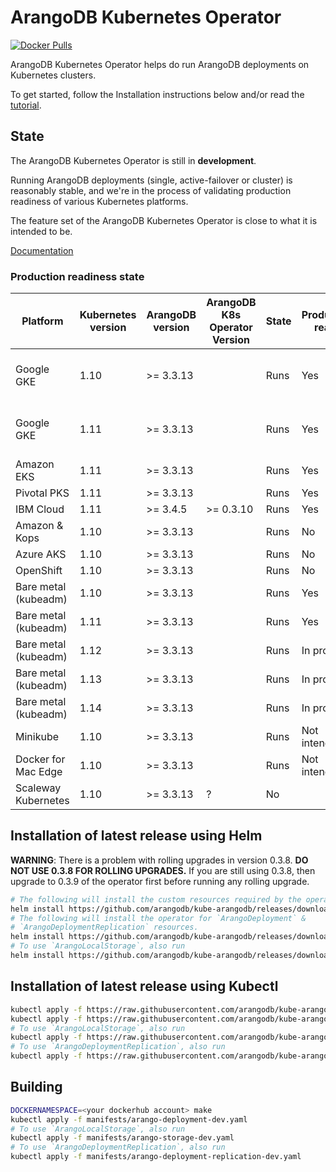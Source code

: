 # ArangoDB Kubernetes Operator

[![Docker Pulls](https://img.shields.io/docker/pulls/arangodb/kube-arangodb.svg)](https://hub.docker.com/r/arangodb/kube-arangodb/)

ArangoDB Kubernetes Operator helps do run ArangoDB deployments
on Kubernetes clusters.

To get started, follow the Installation instructions below and/or
read the [tutorial](./docs/Manual/Tutorials/Kubernetes/README.md).

## State

The ArangoDB Kubernetes Operator is still in **development**.

Running ArangoDB deployments (single, active-failover or cluster)
is reasonably stable, and we're in the process of validating
production readiness of various Kubernetes platforms.

The feature set of the ArangoDB Kubernetes Operator is close to what
it is intended to be.

[Documentation](./docs/README.md)

### Production readiness state

| Platform             | Kubernetes version | ArangoDB version | ArangoDB K8s Operator Version | State | Production ready | Remarks               |
|----------------------|--------------------|------------------|-------------------------------|-------|------------------|-----------------------|
| Google GKE           | 1.10               | >= 3.3.13        |                               | Runs  | Yes              | Don't use micro nodes |
| Google GKE           | 1.11               | >= 3.3.13        |                               | Runs  | Yes              | Don't use micro nodes |
| Amazon EKS           | 1.11               | >= 3.3.13        |                               | Runs  | Yes              |                       |
| Pivotal PKS          | 1.11               | >= 3.3.13        |                               | Runs  | Yes              |                       |
| IBM Cloud            | 1.11               | >= 3.4.5         |          >= 0.3.10            | Runs  | Yes              |                       |
| Amazon & Kops        | 1.10               | >= 3.3.13        |                               | Runs  | No               |                       |
| Azure AKS            | 1.10               | >= 3.3.13        |                               | Runs  | No               |                       |
| OpenShift            | 1.10               | >= 3.3.13        |                               | Runs  | No               |                       |
| Bare metal (kubeadm) | 1.10               | >= 3.3.13        |                               | Runs  | Yes              |                       |
| Bare metal (kubeadm) | 1.11               | >= 3.3.13        |                               | Runs  | Yes              |                       |
| Bare metal (kubeadm) | 1.12               | >= 3.3.13        |                               | Runs  | In progress      |                       |
| Bare metal (kubeadm) | 1.13               | >= 3.3.13        |                               | Runs  | In progress      |                       |
| Bare metal (kubeadm) | 1.14               | >= 3.3.13        |                               | Runs  | In progress      |                       |
| Minikube             | 1.10               | >= 3.3.13        |                               | Runs  | Not intended     |                       |
| Docker for Mac Edge  | 1.10               | >= 3.3.13        |                               | Runs  | Not intended     |                       |
| Scaleway Kubernetes  | 1.10               | >= 3.3.13        | ?                             | No               |                       |

## Installation of latest release using Helm

**WARNING**: There is a problem with rolling upgrades in version 0.3.8.
**DO NOT USE 0.3.8 FOR ROLLING UPGRADES.** If you are still using 0.3.8,
then upgrade to 0.3.9 of the operator first before running any rolling
upgrade.

```bash
# The following will install the custom resources required by the operators.
helm install https://github.com/arangodb/kube-arangodb/releases/download/0.3.9/kube-arangodb-crd.tgz
# The following will install the operator for `ArangoDeployment` &
# `ArangoDeploymentReplication` resources.
helm install https://github.com/arangodb/kube-arangodb/releases/download/0.3.9/kube-arangodb.tgz
# To use `ArangoLocalStorage`, also run
helm install https://github.com/arangodb/kube-arangodb/releases/download/0.3.9/kube-arangodb-storage.tgz
```

## Installation of latest release using Kubectl

```bash
kubectl apply -f https://raw.githubusercontent.com/arangodb/kube-arangodb/0.3.9/manifests/arango-crd.yaml
kubectl apply -f https://raw.githubusercontent.com/arangodb/kube-arangodb/0.3.9/manifests/arango-deployment.yaml
# To use `ArangoLocalStorage`, also run
kubectl apply -f https://raw.githubusercontent.com/arangodb/kube-arangodb/0.3.9/manifests/arango-storage.yaml
# To use `ArangoDeploymentReplication`, also run
kubectl apply -f https://raw.githubusercontent.com/arangodb/kube-arangodb/0.3.9/manifests/arango-deployment-replication.yaml
```

## Building

```bash
DOCKERNAMESPACE=<your dockerhub account> make
kubectl apply -f manifests/arango-deployment-dev.yaml
# To use `ArangoLocalStorage`, also run
kubectl apply -f manifests/arango-storage-dev.yaml
# To use `ArangoDeploymentReplication`, also run
kubectl apply -f manifests/arango-deployment-replication-dev.yaml
```
